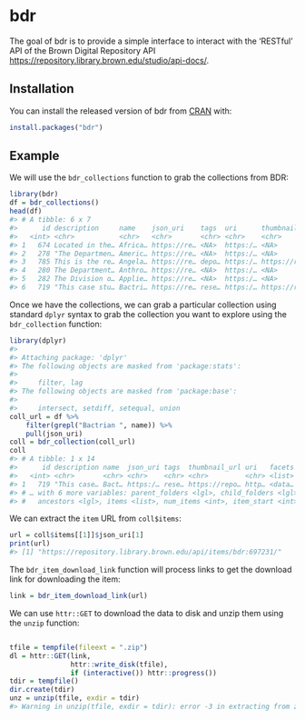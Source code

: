 
<!-- README.md is generated from README.Rmd. Please edit that file -->

# bdr

<!-- badges: start -->

<!-- badges: end -->

The goal of bdr is to provide a simple interface to interact with the
‘RESTful’ API of the Brown Digital Repository API
<https://repository.library.brown.edu/studio/api-docs/>.

## Installation

You can install the released version of bdr from
[CRAN](https://CRAN.R-project.org) with:

``` r
install.packages("bdr")
```

## Example

We will use the `bdr_collections` function to grab the collections from
BDR:

``` r
library(bdr)
df = bdr_collections()
head(df)
#> # A tibble: 6 x 7
#>      id description     name    json_uri    tags  uri      thumbnail_url   
#>   <int> <chr>           <chr>   <chr>       <chr> <chr>    <chr>           
#> 1   674 Located in the… Africa… https://re… <NA>  https:/… <NA>            
#> 2   278 "The Departmen… Americ… https://re… <NA>  https:/… <NA>            
#> 3   785 This is the re… Angela… https://re… depo… https:/… https://reposit…
#> 4   280 The Department… Anthro… https://re… <NA>  https:/… <NA>            
#> 5   282 The Division o… Applie… https://re… <NA>  https:/… <NA>            
#> 6   719 "This case stu… Bactri… https://re… rese… https:/… https://reposit…
```

Once we have the collections, we can grab a particular collection using
standard `dplyr` syntax to grab the collection you want to explore using
the `bdr_collection` function:

``` r
library(dplyr)
#> 
#> Attaching package: 'dplyr'
#> The following objects are masked from 'package:stats':
#> 
#>     filter, lag
#> The following objects are masked from 'package:base':
#> 
#>     intersect, setdiff, setequal, union
coll_url = df %>%
    filter(grepl("Bactrian ", name)) %>%
    pull(json_uri)
coll = bdr_collection(coll_url)
coll
#> # A tibble: 1 x 14
#>      id description name  json_uri tags  thumbnail_url uri   facets
#>   <int> <chr>       <chr> <chr>    <chr> <chr>         <chr> <list>
#> 1   719 "This case… Bact… https:/… rese… https://repo… http… <data…
#> # … with 6 more variables: parent_folders <lgl>, child_folders <lgl>,
#> #   ancestors <lgl>, items <list>, num_items <int>, item_start <int>
```

We can extract the `item` URL from `coll$items`:

``` r
url = coll$items[[1]]$json_uri[1]
print(url)
#> [1] "https://repository.library.brown.edu/api/items/bdr:697231/"
```

The `bdr_item_download_link` function will process links to get the
download link for downloading the item:

``` r
link = bdr_item_download_link(url)
```

We can use `httr::GET` to download the data to disk and unzip them using
the `unzip` function:

``` r

tfile = tempfile(fileext = ".zip")
dl = httr::GET(link,
               httr::write_disk(tfile),
               if (interactive()) httr::progress())
tdir = tempfile()
dir.create(tdir)
unz = unzip(tfile, exdir = tdir)
#> Warning in unzip(tfile, exdir = tdir): error -3 in extracting from zip file
```
